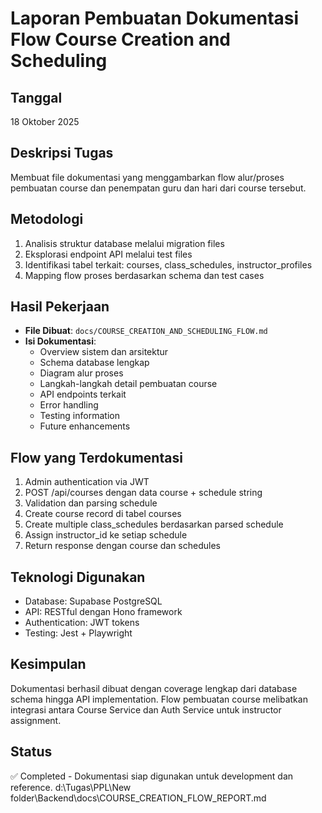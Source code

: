 # Laporan Pembuatan Dokumentasi Flow Course Creation and Scheduling

## Tanggal
18 Oktober 2025

## Deskripsi Tugas
Membuat file dokumentasi yang menggambarkan flow alur/proses pembuatan course dan penempatan guru dan hari dari course tersebut.

## Metodologi
1. Analisis struktur database melalui migration files
2. Eksplorasi endpoint API melalui test files
3. Identifikasi tabel terkait: courses, class_schedules, instructor_profiles
4. Mapping flow proses berdasarkan schema dan test cases

## Hasil Pekerjaan
- **File Dibuat**: `docs/COURSE_CREATION_AND_SCHEDULING_FLOW.md`
- **Isi Dokumentasi**:
  - Overview sistem dan arsitektur
  - Schema database lengkap
  - Diagram alur proses
  - Langkah-langkah detail pembuatan course
  - API endpoints terkait
  - Error handling
  - Testing information
  - Future enhancements

## Flow yang Terdokumentasi
1. Admin authentication via JWT
2. POST /api/courses dengan data course + schedule string
3. Validation dan parsing schedule
4. Create course record di tabel courses
5. Create multiple class_schedules berdasarkan parsed schedule
6. Assign instructor_id ke setiap schedule
7. Return response dengan course dan schedules

## Teknologi Digunakan
- Database: Supabase PostgreSQL
- API: RESTful dengan Hono framework
- Authentication: JWT tokens
- Testing: Jest + Playwright

## Kesimpulan
Dokumentasi berhasil dibuat dengan coverage lengkap dari database schema hingga API implementation. Flow pembuatan course melibatkan integrasi antara Course Service dan Auth Service untuk instructor assignment.

## Status
✅ Completed - Dokumentasi siap digunakan untuk development dan reference.</content>
<parameter name="filePath">d:\Tugas\PPL\New folder\Backend\docs\COURSE_CREATION_FLOW_REPORT.md